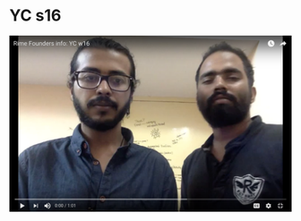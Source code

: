 # YC s16

[ ![](Screen%20Shot%202016-11-27%20at%2010.26.17%20PM.png) ](https://youtu.be/gNAmAxHzLPc)
